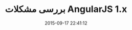---
layout: post
title: "بررسی مشکلات AngularJS 1.x"
date: 2015-09-17 22:41:12
section: article
tags: angular js
link: "http://www.dotnettips.info/post/2219/%D8%A8%D8%B1%D8%B1%D8%B3%DB%8C-%D9%85%D8%B4%DA%A9%D9%84%D8%A7%D8%AA-angularjs-1-x?updated=1394-06-26-21-52"
user: "نوید کاشانی"
user_link: "http://navid.kashani.ir/"
---